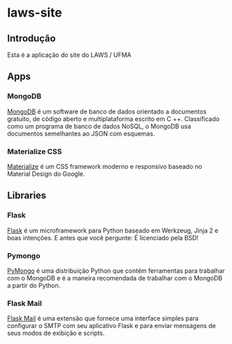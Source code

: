 # laws-site
## Introdução
Esta é a aplicação do site do LAWS / UFMA

## Apps
### MongoDB
[MongoDB](https://www.mongodb.com/) é um software de banco de dados orientado a documentos gratuito, de código aberto e multiplataforma escrito em C ++. Classificado como um programa de banco de dados NoSQL, o MongoDB usa documentos semelhantes ao JSON com esquemas.

### Materialize CSS
[Materialize](http://materializecss.com/) é um CSS framework moderno e responsivo baseado no Material Design do Google.

## Libraries
### Flask
[Flask](http://flask.pocoo.org/) é um microframework para Python baseado em Werkzeug, Jinja 2 e boas intenções. E antes que você pergunte: É licenciado pela BSD! 

### Pymongo
[PyMongo](https://api.mongodb.com/python/current/) é uma distribuição Python que contém ferramentas para trabalhar com o MongoDB e é a maneira recomendada de trabalhar com o MongoDB a partir do Python.

### Flask Mail
[Flask Mail](https://pythonhosted.org/Flask-Mail/) é uma extensão que fornece uma interface simples para configurar o SMTP com seu aplicativo Flask e para enviar mensagens de seus modos de exibição e scripts.
